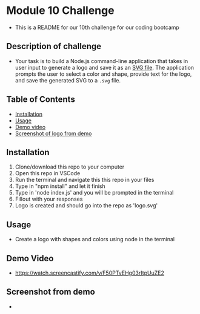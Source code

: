 # Module 10 Challenge
- This is a README for our 10th challenge for our coding bootcamp
## Description of challenge 
- Your task is to build a Node.js command-line application that takes in user input to generate a logo and save it as an [SVG file](https://en.wikipedia.org/wiki/Scalable_Vector_Graphics). The application prompts the user to select a color and shape, provide text for the logo, and save the generated SVG to a `.svg` file.
## Table of Contents
* [Installation](#installation)
* [Usage](#usage)
* [Demo video](#Demo-video)
* [Screenshot of logo from demo](#Screenshot-from-demo)
## Installation
1. Clone/download this repo to your computer
2. Open this repo in VSCode
3. Run the terminal and navigate this this repo in your files 
4. Type in "npm install" and let it finish 
5. Type in 'node index.js' and you will be prompted in the terminal 
6. Fillout with your responses 
7. Logo is created and should go into the repo as 'logo.svg'
## Usage
- Create a logo with shapes and colors using node in the terminal
## Demo Video
- https://watch.screencastify.com/v/F50PTvEHg03rItpUuZE2
## Screenshot from demo
- 
